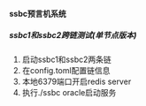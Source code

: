 #### ssbc预言机系统

##### ssbc1和ssbc2跨链测试(单节点版本)
1. 启动ssbc1和ssbc2两条链
2. 在config.toml配置链信息
3. 本地6379端口开启redis server
4. 执行./ssbc oracle启动服务
